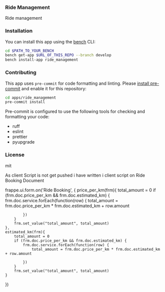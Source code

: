 ### Ride Management

Ride management

### Installation

You can install this app using the [bench](https://github.com/frappe/bench) CLI:

```bash
cd $PATH_TO_YOUR_BENCH
bench get-app $URL_OF_THIS_REPO --branch develop
bench install-app ride_management
```

### Contributing

This app uses `pre-commit` for code formatting and linting. Please [install pre-commit](https://pre-commit.com/#installation) and enable it for this repository:

```bash
cd apps/ride_management
pre-commit install
```

Pre-commit is configured to use the following tools for checking and formatting your code:

- ruff
- eslint
- prettier
- pyupgrade

### License

mit






As client Script is not get pushed 
i have written i client script on Ride Booking Document


frappe.ui.form.on('Ride Booking', {
	price_per_km(frm){
	    total_amount = 0
	    if (frm.doc.price_per_km && frm.doc.estimated_km) {
	        frm.doc.service.forEach(function(row) {
	            total_amount = frm.doc.price_per_km * frm.doc.estimated_km + row.amount
	            
	        })
	    }
	    frm.set_value("total_amount", total_amount)
	},
	estimated_km(frm){
	    total_amount = 0
	    if (frm.doc.price_per_km && frm.doc.estimated_km) {
	        frm.doc.service.forEach(function(row) {
	            total_amount = frm.doc.price_per_km * frm.doc.estimated_km + row.amount
	            
	        })
	    }
	    frm.set_value("total_amount", total_amount)
	}
	
})

